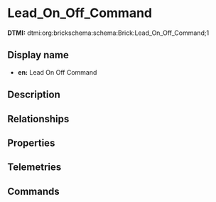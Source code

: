 # Lead_On_Off_Command
**DTMI:** dtmi:org:brickschema:schema:Brick:Lead_On_Off_Command;1
## Display name
- **en:** Lead On Off Command
## Description
## Relationships
## Properties
## Telemetries
## Commands
